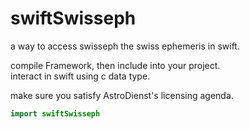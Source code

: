 # swiftSwisseph
 a way to access swisseph the swiss ephemeris in swift.  
 
 compile Framework, then include into your project.  
 interact in swift using c data type.  
 
 make sure you satisfy AstroDienst's licensing agenda.  
 
 ```swift
 import swiftSwisseph
 ```

